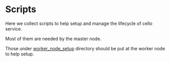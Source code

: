 # Scripts

Here we collect scripts to help setup and manage the lifecycle of cello service.

Most of them are needed by the master node.

Those under [worker_node_setup](worker_node_setup) directory should be put at the worker node to help setup.
